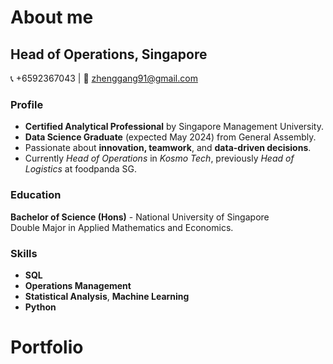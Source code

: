 # About me

## Head of Operations, Singapore

📞 +6592367043 | 📧 zhenggang91@gmail.com

### Profile
- **Certified Analytical Professional** by Singapore Management University.
- **Data Science Graduate** (expected May 2024) from General Assembly.
- Passionate about **innovation, teamwork**, and **data-driven decisions**.
- Currently *Head of Operations* in *Kosmo Tech*, previously *Head of Logistics* at foodpanda SG.

### Education

**Bachelor of Science (Hons)** - National University of Singapore  
Double Major in Applied Mathematics and Economics.

### Skills

- **SQL**
- **Operations Management**
- **Statistical Analysis**, **Machine Learning**
- **Python**

# Portfolio
